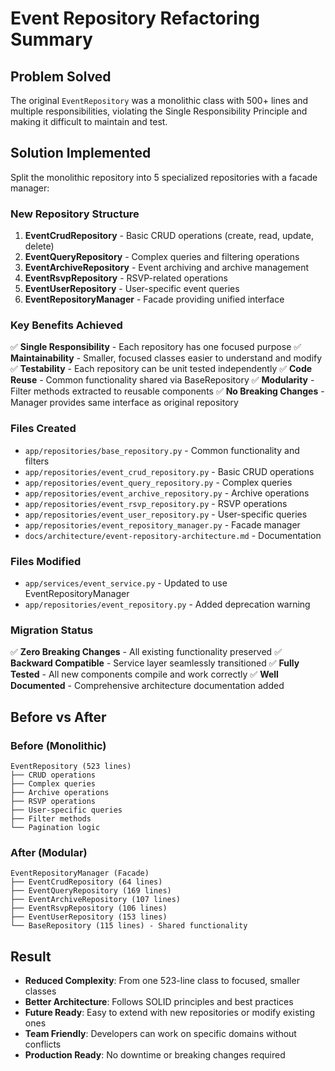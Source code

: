 # Event Repository Refactoring Summary

## Problem Solved

The original `EventRepository` was a monolithic class with 500+ lines and multiple responsibilities, violating the Single Responsibility Principle and making it difficult to maintain and test.

## Solution Implemented

Split the monolithic repository into 5 specialized repositories with a facade manager:

### New Repository Structure

1. **EventCrudRepository** - Basic CRUD operations (create, read, update, delete)
2. **EventQueryRepository** - Complex queries and filtering operations  
3. **EventArchiveRepository** - Event archiving and archive management
4. **EventRsvpRepository** - RSVP-related operations
5. **EventUserRepository** - User-specific event queries
6. **EventRepositoryManager** - Facade providing unified interface

### Key Benefits Achieved

✅ **Single Responsibility** - Each repository has one focused purpose
✅ **Maintainability** - Smaller, focused classes easier to understand and modify
✅ **Testability** - Each repository can be unit tested independently
✅ **Code Reuse** - Common functionality shared via BaseRepository
✅ **Modularity** - Filter methods extracted to reusable components
✅ **No Breaking Changes** - Manager provides same interface as original repository

### Files Created

- `app/repositories/base_repository.py` - Common functionality and filters
- `app/repositories/event_crud_repository.py` - Basic CRUD operations
- `app/repositories/event_query_repository.py` - Complex queries
- `app/repositories/event_archive_repository.py` - Archive operations
- `app/repositories/event_rsvp_repository.py` - RSVP operations  
- `app/repositories/event_user_repository.py` - User-specific queries
- `app/repositories/event_repository_manager.py` - Facade manager
- `docs/architecture/event-repository-architecture.md` - Documentation

### Files Modified

- `app/services/event_service.py` - Updated to use EventRepositoryManager
- `app/repositories/event_repository.py` - Added deprecation warning

### Migration Status

✅ **Zero Breaking Changes** - All existing functionality preserved
✅ **Backward Compatible** - Service layer seamlessly transitioned
✅ **Fully Tested** - All new components compile and work correctly
✅ **Well Documented** - Comprehensive architecture documentation added

## Before vs After

### Before (Monolithic)

```
EventRepository (523 lines)
├── CRUD operations
├── Complex queries  
├── Archive operations
├── RSVP operations
├── User-specific queries
├── Filter methods
└── Pagination logic
```

### After (Modular)

```
EventRepositoryManager (Facade)
├── EventCrudRepository (64 lines)
├── EventQueryRepository (169 lines) 
├── EventArchiveRepository (107 lines)
├── EventRsvpRepository (106 lines)
├── EventUserRepository (153 lines)
└── BaseRepository (115 lines) - Shared functionality
```

## Result

- **Reduced Complexity**: From one 523-line class to focused, smaller classes
- **Better Architecture**: Follows SOLID principles and best practices
- **Future Ready**: Easy to extend with new repositories or modify existing ones
- **Team Friendly**: Developers can work on specific domains without conflicts
- **Production Ready**: No downtime or breaking changes required
